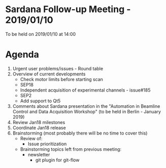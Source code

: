 # Sardana Follow-up Meeting - 2019/01/10

To be held on 2019/01/10 at 14:00

# Agenda
1. Urgent user problems/issues - Round table
2. Overview of current developments
	* Check motor limits before starting scan
	* SEP18
	* Independent acquisition of experimental channels - issue#185
	* SEP2
	* Add support to Qt5
3. Comments about Sardana presentation in the "Automation in Beamline 
   Control and Data Acquisition Workshop" (to be held in Berlin - January 2019)
4. Review Jan18 milestones
5. Coordinate Jan18 release
6. Brainstorming (most probably there will be no time to cover this)
	* Review of:
	    * Issue prioritization
	* Brainstorming topics left from previous meeting:
	    * newsletter
            * git plugin for git-flow
